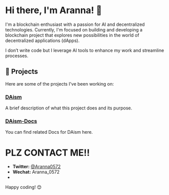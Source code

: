# Hi there, I'm Aranna! 👋

I'm a blockchain enthusiast with a passion for AI and decentralized technologies. Currently, I'm focused on building and developing a blockchain project that explores new possibilities in the world of decentralized applications (dApps).

I don’t write code but I leverage AI tools to enhance my work and streamline processes.

## 🚀 Projects
Here are some of the projects I've been working on:

### [DAism](https://github.com/DAism2019/Smartcontract)
A brief description of what this project does and its purpose.

### [DAism-Docs](https://github.com/Aranna-0572/DAism-Docs)
You can find related Docs for DAism here.

# PLZ CONTACT ME‼️

- **Twitter:** [@Aranna0572](https://twitter.com/Aranna0572)
- **Wechat:** Aranna_0572
- 
Happy coding! 😊
```` ▋

